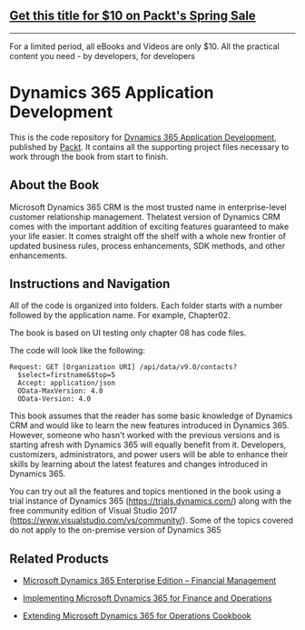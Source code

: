 ## [Get this title for $10 on Packt's Spring Sale](https://www.packt.com/B08330?utm_source=github&utm_medium=packt-github-repo&utm_campaign=spring_10_dollar_2022)
-----
For a limited period, all eBooks and Videos are only $10. All the practical content you need \- by developers, for developers

# Dynamics 365 Application Development
This is the code repository for [Dynamics 365 Application Development](https://www.packtpub.com/application-development/dynamics-365-application-development?utm_source=github&utm_medium=repository&utm_campaign=9781788399784), published by [Packt](https://www.packtpub.com/?utm_source=github). It contains all the supporting project files necessary to work through the book from start to finish.
## About the Book
Microsoft Dynamics 365 CRM is the most trusted name in enterprise-level customer relationship management. Thelatest version of Dynamics CRM comes with the important addition of exciting features guaranteed to make your life easier. It comes straight off the shelf with a whole new frontier of updated business rules, process enhancements, SDK methods, and other enhancements.
## Instructions and Navigation
All of the code is organized into folders. Each folder starts with a number followed by the application name. For example, Chapter02.

The book is based on UI testing only chapter 08 has code files.

The code will look like the following:
```
Request: GET [Organization URI] /api/data/v9.0/contacts?
  $select=firstname&$top=5
  Accept: application/json
  OData-MaxVersion: 4.0
  OData-Version: 4.0
```

This book assumes that the reader has some basic knowledge of Dynamics CRM and would like to learn the new features introduced in Dynamics 365. However, someone who hasn’t worked with the previous versions and is starting afresh with Dynamics 365 will equally benefit from it. Developers, customizers, administrators, and power users will be able to enhance their skills by learning about the latest features and changes introduced in Dynamics 365.

You can try out all the features and topics mentioned in the book using a trial instance of Dynamics 365 (https://trials.dynamics.com/) along with the free community edition of Visual Studio 2017 (https://www.visualstudio.com/vs/community/). Some of the topics covered do not apply to the on-premise version of Dynamics 365

## Related Products
* [Microsoft Dynamics 365 Enterprise Edition – Financial Management](https://www.packtpub.com/application-development/microsoft-dynamics-365-enterprise-edition-financial-management?utm_source=github&utm_medium=repository&utm_campaign=9781788839297)

* [Implementing Microsoft Dynamics 365 for Finance and Operations](https://www.packtpub.com/big-data-and-business-intelligence/implementing-microsoft-dynamics-365-operations?utm_source=github&utm_medium=repository&utm_campaign=9781787283336)

* [Extending Microsoft Dynamics 365 for Operations Cookbook](https://www.packtpub.com/application-development/extending-microsoft-dynamics-365-operations-cookbook?utm_source=github&utm_medium=repository&utm_campaign=9781786467133)

